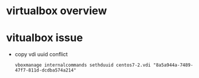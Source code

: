 # virtualbox overview

# vitualbox issue

  - copy vdi uuid conflict
  
    ```
	vboxmanage internalcommands sethduuid centos7-2.vdi "8a5a944a-7489-47f7-811d-dcdba574a214"
	```